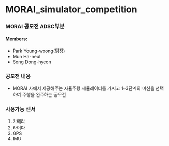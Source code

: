 # MORAI_simulator_competition
### MORAI 공모전 ADSC부분

#### Members:
   - Park Young-woong(팀장) 
   - Mun Ha-neul
   - Song Dong-hyeon

### 공모전 내용
- MORAI 사에서 제공해주는 자율주행 시뮬레이터를 가지고 1~3단계의 미션을 선택하여 주행을 완주하는 공모전

### 사용가능 센서
1. 카메라 
2. 라이다
3. GPS
4. IMU
